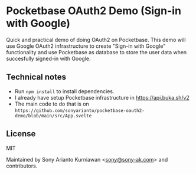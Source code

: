 # Pocketbase OAuth2 Demo (Sign-in with Google)

Quick and practical demo of doing OAuth2 on Pocketbase. This demo will use Google OAuth2 infrastructure to create "Sign-in with Google" functionality and use Pocketbase as database to store the user data when succesfully signed-in with Google.

## Technical notes

- Run `npm install` to install dependencies.
- I already have setup Pocketbase infrastructure in https://api.buka.sh/v2
- The main code to do that is on `https://github.com/sonyarianto/pocketbase-oauth2-demo/blob/main/src/App.svelte`

## License

MIT

Maintained by Sony Arianto Kurniawan <<sony@sony-ak.com>> and contributors.
